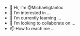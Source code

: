 - 👋 Hi, I’m @Michaeligtanloc
- 👀 I’m interested in ...
- 🌱 I’m currently learning ...
- 💞️ I’m looking to collaborate on ...
- 📫 How to reach me ...

<!---
Michaeligtanloc/Michaeligtanloc is a ✨ special ✨ repository because its `README.md` (this file) appears on your GitHub profile.
You can click the Preview link to take a look at your changes.
--->
